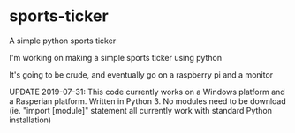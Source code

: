 # sports-ticker
A simple python sports ticker

I'm working on making a simple sports ticker using python

It's going to be crude, and eventually go on a 
raspberry pi and a monitor

UPDATE 2019-07-31: This code currently works on a Windows platform and a Rasperian platform. Written in Python 3. No modules need to be download (ie. "import [module]" statement all currently work with standard Python installation)
